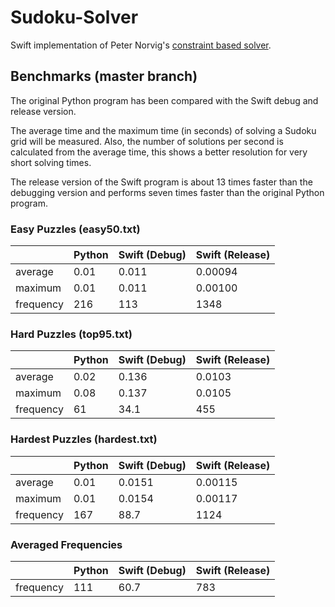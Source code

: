 # Sudoku-Solver

Swift implementation of Peter Norvig's [constraint based solver](http://norvig.com/sudoku.html).


## Benchmarks (master branch)

The original Python program has been compared with the Swift debug and
release version.

The average time and the maximum time (in seconds) of solving a Sudoku
grid will be measured. Also, the number of solutions per second is
calculated from the average time, this shows a better resolution for
very short solving times.

The release version of the Swift program is about 13 times faster than
the debugging version and performs seven times faster than the original
Python program.


### Easy Puzzles (easy50.txt)

|           | Python | Swift (Debug) | Swift (Release) |
|-----------|--------|---------------|-----------------|
| average   |  0.01  | 0.011         | 0.00094         |
| maximum   |  0.01  | 0.011         | 0.00100         |
| frequency |  216   | 113           | 1348            |


### Hard Puzzles (top95.txt)

|           | Python | Swift (Debug) | Swift (Release) |
|-----------|--------|---------------|-----------------|
| average   |  0.02  | 0.136         | 0.0103          |
| maximum   |  0.08  | 0.137         | 0.0105          |
| frequency |  61    | 34.1          | 455             |


### Hardest Puzzles (hardest.txt)

|           | Python | Swift (Debug) | Swift (Release) |
|-----------|--------|---------------|-----------------|
| average   |  0.01  | 0.0151        | 0.00115         |
| maximum   |  0.01  | 0.0154        | 0.00117         |
| frequency |  167   | 88.7          | 1124            |


### Averaged Frequencies

|           | Python | Swift (Debug) | Swift (Release) |
|-----------|--------|---------------|-----------------|
| frequency |  111   | 60.7          | 783             |
